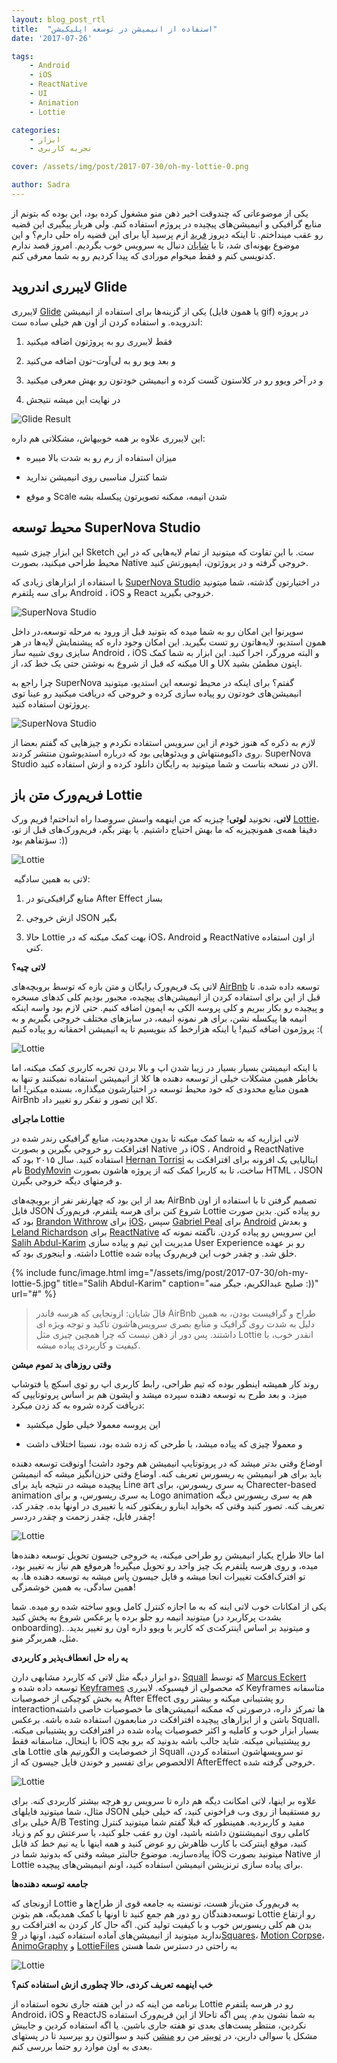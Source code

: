 ```yaml
---
layout: blog_post_rtl
title:  "استفاده از انیمیشن در توسعه اپلیکیشن"
date: '2017-07-26'

tags:
    - Android
    - iOS
    - ReactNative
    - UI
    - Animation
    - Lottie

categories:
    - ابزار
    - تجربه کاربری

cover: /assets/img/post/2017-07-30/oh-my-lottie-0.png

author: Sadra
---
```


یکی از موضوعاتی که چندوقت اخیر ذهن منو مشغول کرده بود، این بوده که بتونم از منابع گرافیکی و انیمیشن‌های پیچیده در پروژم استفاده کنم. ولی هربار پیگیری این قضیه رو عقب مینداختم. تا اینکه دیروز [فرید](https://www.instagram.com/farid_landi) ازم پرسید آیا برای این قضیه راه حلی دارم؟ و این موضوع بهونه‌ای شد، تا با [شایان](http://dcamp.ir/) دنبال یه سرویس خوب بگردیم. امروز قصد ندارم کد‌نویسی کنم و فقط میخوام مورادی که پیدا کردیم رو به شما معرفی کنم.

## لایبرری اندروید Glide

لایبرری [Glide](https://github.com/bumptech/glide) یکی از گزینه‌ها برای استفاده از انیمیشن (یا همون فایل gif) در پروژه اندرویده. و استفاده کردن از اون هم خیلی ساده ست:

1.  فقط لایبرری رو به پروژتون اضافه میکنید

2.  و بعد ویو رو به لی‌اَوت‌-تون اضافه می‌کنید

3.  و در آخر ویوو رو در کلاستون کَست کرده و انیمیشن خودتون رو بهش معرفی میکنید

4.  در نهایت این میشه نتیجش

![Glide Result](/assets/img/post/2017-07-30/oh-my-lottie-10.gif)


این لایبرری علاوه بر همه خوبیهاش، مشکلاتی هم داره:

*   میزان استفاده از رم رو به شدت بالا میبره

*   شما کنترل مناسبی روی انیمیشن ندارید

*   و موقع Scale شدن انیمه، ممکنه تصویرتون پیکسله بشه

## محیط توسعه SuperNova Studio

این ابزار چیزی شبیه Sketch ست. با این تفاوت که میتونید از تمام لایه‌هایی که در این محیط طراحی میکنید، بصورت Native خروجی گرفته و در پروژتون،‌ ایمپورتش کنید.

با استفاده از ابزارهای زیادی که [SuperNova Studio](https://supernova.studio/) در اختیارتون گذشته، شما میتونید برای سه پلتفرم Android ، iOS و React خروجی بگیرید.

![SuperNova Studio](/assets/img/post/2017-07-30/oh-my-lottie-2.png)

سوپرنوا این امکان رو به شما میده که بتونید قبل از ورود به مرحله توسعه،‌در داخل همون استدیو، لایه‌هاتون رو تست بگیرید. این امکان وجود داره که پیشنمایش لایه‌ها در هر سایزی روی شبیه ساز Android ، iOS و البته مرورگر، اجرا کنید. این ابزار به شما کمک میکنه که قبل از شروع به نوشتن حتی یک خط کد، از UI و UX اپتون مطمئن بشید.

چرا راجع به SuperNova گفتم؟ برای اینکه در محیط توسعه این استدیو، میتونید انیمیشن‌های خودتون رو پیاده سازی کرده و خروجی که دریافت میکنید رو عینا توی پروژتون استفاده کنید.

![SuperNova Studio](/assets/img/post/2017-07-30/oh-my-lottie-3.png)

لازم به ذکره که هنوز خودم از این سرویس استفاده نکردم و چیزهایی که گفتم بعضا از روی داکیومنتهاش و ویدئوهایی بود که درباره استدیوشون منتشر کردند. SuperNova Studio الان در نسخه بتاست و شما میتونید به رایگان دانلود کرده و ازش استفاده کنید.

## فریم‌ورک متن باز Lottie

**لاتی**، نخونید **لوتی**! چیزیه که من اینهمه واسش سروصدا راه انداختم! فریم ورک [Lottie](https://airbnb.design/lottie/)، دقیقا همه‌ی همونچیزیه که ما بهش احتیاج داشتیم. یا بهتر بگم،‌ فریم‌ورک‌های قبل از تو، سؤتفاهم بود :))

![Lottie](/assets/img/post/2017-07-30/oh-my-lottie-9.png)

 لاتی به همین سادگیه:

1.  منابع گرافیکی‌تو در After Effect بساز

2.  ازش خروجی JSON بگیر

3.  حالا Lottie بهت کمک میکنه که در iOS، Android و ReactNative از اون استفاده کنی.

**لاتی چیه؟**

لاتی یک فریم‌ورک رایگان و متن بازه که توسط بروبچه‌های [AirBnb](https://airbnb.design) توسعه داده شده. تا قبل از این برای استفاده کردن از انیمیشن‌های پیچیده، مجبور بودیم کلی کدهای مسخره و پیچیده رو بکار ببریم و کلی پروسه الکی به اپمون اضافه کنیم. حتی لازم بود واسه اینکه انیمه ها پیکسله نشن، برای هر نمونهِ انیمه، در سایزهای مختلف خروجی بگیریم و به پروژمون اضافه کنیم! یا اینکه هزارخط کد بنویسیم تا یه انیمیشن احمقانه رو پیاده کنیم :(

![Lottie](/assets/img/post/2017-07-30/oh-my-lottie-4.gif)

با اینکه انیمیشن بسیار بسیار در زیبا شدن اپ و بالا بردن تجربه کاربری کمک میکنه، اما بخاطر همین مشکلات خیلی از توسعه دهنده ها کلا از انیمیشن استفاده نمیکنند و تنها به همون منابع محدودی که خود محیط توسعه در اختیارشون میگذاره، بسنده میکنن! اما AirBnb کلا این تصور و تفکر رو تغییر داد.

**ماجرای Lottie**

لاتی ابزاریه که به شما کمک میکنه تا بدون محدودیت، منابع گرافیکی رندر شده در افترافکت رو خروجی بگیرین و بصورت Native در iOS ، Android و ReactNative استفاده کنید. سال ۲۰۱۵ بود که [Hernan Torrisi](https://twitter.com/airnanan) ایتالیایی یک افزونه برای افترافکت به نام [BodyMovin](https://github.com/bodymovin/bodymovin) ساخت، تا به کاربرا کمک کنه از پروژه هاشون بصورت HTML ، JSON و فرمتهای دیگه خروجی بگیرن.

بعد از این بود که چهارنفر نفر از بروبچه‌های AirBnb تصمیم گرفتن تا با استفاده از اون فایل JSON شروع کنن برای هرسه پلتفرم، فریم‌ورک Lottie رو پیاده کنن. بدین صورت بود که ‌‌[Brandon Withrow](http://github.com/buba447) برای [iOS](https://github.com/airbnb/lottie-ios)، سپس [Gabriel Peal](https://twitter.com/gpeal8) برای [Android](https://github.com/airbnb/lottie-android) و بعدش [Leland Richardson](https://twitter.com/intelligibabble) برای [ReactNative](https://github.com/airbnb/lottie-react-native) این سرویس رو پیاده کردن. ناگفته نمونه که [Salih Abdul-Karim](https://twitter.com/therealsalih?lang=en) مدیریت این تیم و پیاده سازی User Experience رو بر عهده داشته. و اینجوری بود که Lottie خلق شد. و چقدر خوب این فریم‌روک پیاده شده.

{% include func/image.html
            img="/assets/img/post/2017-07-30/oh-my-lottie-5.jpg"
            title="Salih Abdul-Karim"
            caption="صلیح عبدالکریم، جیگر منه :))"
            url="#" %}

> قالَ شایان: ازونجایی که هرسه فاندر AirBnb طراح و گرافیست بودن، به همین دلیل به شدت روی گرافیک و منابع بصری سرویس‌هاشون تاکید و توجه ویژه ای داشتند. پس دور از ذهن نیست که چرا همچین چیزی مثل Lottie انقدر خوب، با کیفیت و کاربردی پیاده میشه.

**وقتی روزهای بد تموم میشن**

روند کار همیشه اینطور بوده که تیم طراحی، رابط کاربری اپ رو توی اسکچ یا فتوشاپ میزد. و بعد طرح به توسعه دهنده سپرده میشد و ایشون هم بر اساس پروتوتایپی که دریافت کرده شروه به کد زدن میکرد:

*   این پروسه معمولا خیلی طول میکشید

*   و معمولا چیزی که پیاده میشد، با طرحی که زده شده بود، نسبتا اختلاف داشت

اوضاع وقتی بدتر میشد که در پروتوتایپ انیمیشن هم وجود داشت! اونوقت توسعه دهنده باید برای هر انیمیشن یه ریسورس تعریف کنه. اوضاع وقتی حزن‌انگیز میشه که انیمیشن پیچیده میشه در نتیجه باید برای Line art یه سری ریسورس، برای Charecter-based animation یه سری ریسورس، و برای Logo animation هم یه سری ریسورس دیگه تعریف کنه. تصور کنید وقتی که بخواید اینارو ریفکتور کنه یا تغییری در اونها بده. چقدر کد، چقدر فایل، چقدر زحمت و چقدر دردسر!

![Lottie](/assets/img/post/2017-07-30/oh-my-lottie-7.gif)

اما حالا طراح یکبار انیمیشن رو طراحی میکنه،‌ یه خروجی جیسون تحویل توسعه دهنده‌ها میده، و روی هرسه پلتفرم یک چیز واحد رو تحویل میگیره! هرموقع هم نیاز به تغییر بود، تو افترک‌افکت تغییرات انجا میشه و فایل جیسون پاس میشه به توسعه دهنده ها. به همین سادگی‌، به همین خوشمزگی!

یکی از امکانات خوب لاتی اینه که به ما اجازه کنترل کامل ویوو ساخته شده رو میده. شما میتونید انیمه رو جلو برده یا برعکس شروع به پخش کنید (بشدت پرکاربرد در onboarding). و میتونید بر اساس اینترکت‌ی که کاربر با ویوو داره اون رو تغییر بدید. مثل، همربرگر منو.

**یه راه حل انعطاف‌‌پذیر و کاربردی**

دو ابزار دیگه مثل لاتی که کاربرد مشابهی دارن، [Squall](http://www.marcuseckert.com/squall/) که توسط [Marcus Eckert](https://twitter.com/marcus_eckert) توسعه داده شده و [Keyframes](https://github.com/facebookincubator/Keyframes) که محصولی از فیسبوکه. لایبرری Keyframes متاسفانه یه بخش کوچیکی از خصوصیات After Effect رو پشتیبانی میکنه و بیشتر روی interactionها تمرکز داره، درصورتی که ممکنه انیمیشن‌های ما خصوصیات خاصی داشته باشن و از ابزارهای پیچیده افترافکت در منابعمون استفاده شده باشه. برعکس Squall، بسیار ابزار خوب و کاملیه و اکثر خصوصیات پیاده شده در افترافکت رو پشتیبانی میکنه. با اینحال، متاسفانه فقط iOS رو پیشتیبانی میکنه. شاید جالب باشه بدونید که برو بچه های Lottie از خصوصایت و الگورتیم های Squall تو سرویسهاشون استفاده کردن، الالخصوص برای تفسیر و خوندن فایل جیسون که از AfterEffect خروجی گرفته شده.

![Lottie](/assets/img/post/2017-07-30/oh-my-lottie-6.gif)

علاوه بر اینها، لاتی امکانت دیگه هم داره تا سرویس رو هرچه بیشتر کاربردی کنه. برای مثال، شما میتونید فایلهای JSON رو مستقیما از روی وب فراخونی کنید، که خیلی خیلی خیلی برای A/B Testing مفید و کاربردیه. همینطور که قبلا گفتم شما میتونید کنترل کاملی روی انیمیشنتون داشته باشید، اون رو عقب جلو کنید، یا سرعتش رو کم و زیاد کنید، موقع اینترکت با کارب ظاهرش رو عوض کنید و همه اینها با یه نیم خط کد قابل پیاده‌سازیه. موضوع جالبتر میشه وقتی که بدونید شما در iOS میتونید بصورت Native از Lottie برای پیاده سازی ترنزیشن انیمیشن استفاده کنید، اونم انیمیشن‌های پیچیده.

**جامعه توسعه دهنده‌ها**

ازونجای که Lottie یه فریم‌ورک متن‌باز هست، تونسته یه جامعه قوی از طراح‌ها و توسعه‌دهندگان رو دور هم جمع کنید تا اونها با کمک همدیگه، هم بتونن Lottie رو ارتقاع بدن هم کلی ریسورس خوب و با کیفیت تولید کنن. اگه حال کار کردن به افترافکت رو ندارید میتونید از انیمیشن‌های آماده استفاده کنید، اونها در [9Squares](http://9-squares.tumblr.com/)، [Motion Corpse](https://motioncorpse.tumblr.com/)، [AnimoGraphy](https://animography.net/products/mobilo) و [LottieFiles](https://www.lottiefiles.com) به راحتی در دسترس شما هستن

![Lottie](/assets/img/post/2017-07-30/oh-my-lottie-8.gif)

**خب اینهمه تعریف کردی، حالا چطوری ازش استفاده کنم؟**

برنامه من اینه که در این هفته جاری نحوه استفاده از Lottie رو در هرسه پلتفرم Android، iOS و ReactJS به شما نشون بدم. پس اگه تاحالا از این فریم‌ورک استفاده نکردین، منتظر پست‌های بعدی تو هفته جاری باشین. یا اگه استفاده کردین و جاییش مشکل یا سوالی دارین، در [توییتر](https://twitter.com/intent/tweet?screen_name=sadra_amlashi) من رو [منشن](https://twitter.com/intent/tweet?screen_name=sadra_amlashi) کنید و سوالتون رو بپرسید تا در پستهای بعدی ‌به اون موارد رو حتما بررسی کنم.
